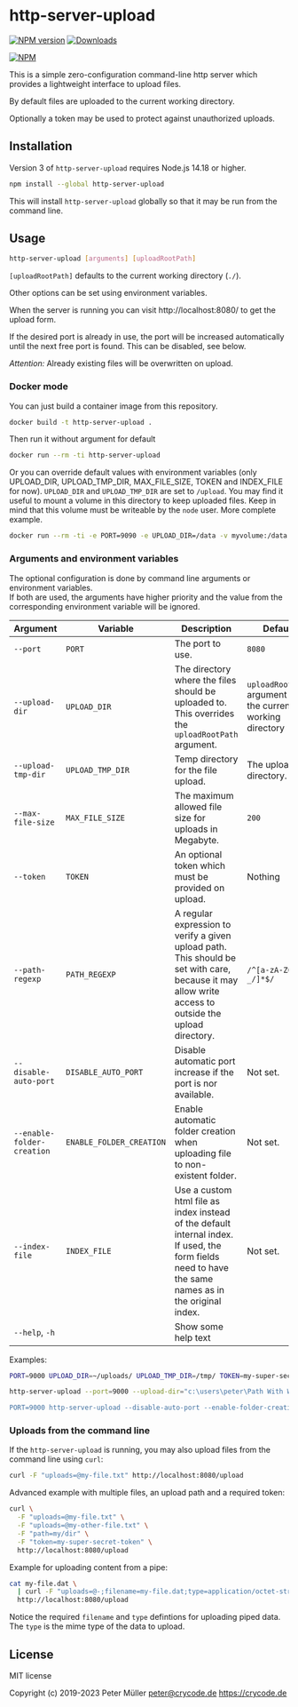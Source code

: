 # http-server-upload

[![NPM version](https://img.shields.io/npm/v/http-server-upload.svg)](https://www.npmjs.com/package/http-server-upload)
[![Downloads](https://img.shields.io/npm/dm/http-server-upload.svg)](https://www.npmjs.com/package/http-server-upload)

[![NPM](https://nodei.co/npm/http-server-upload.png?downloads=true)](https://nodei.co/npm/http-server-upload/)

This is a simple zero-configuration command-line http server which provides a lightweight interface to upload files.

By default files are uploaded to the current working directory.

Optionally a token may be used to protect against unauthorized uploads.

## Installation

Version 3 of `http-server-upload` requires Node.js 14.18 or higher.

```sh
npm install --global http-server-upload
```

This will install `http-server-upload` globally so that it may be run from the command line.

## Usage

```sh
http-server-upload [arguments] [uploadRootPath]
```

`[uploadRootPath]` defaults to the current working directory (`./`).

Other options can be set using environment variables.

When the server is running you can visit http://localhost:8080/ to get the upload form.

If the desired port is already in use, the port will be increased automatically
until the next free port is found. This can be disabled, see below.

*Attention:* Already existing files will be overwritten on upload.

### Docker mode

You can just build a container image from this repository.

```sh
docker build -t http-server-upload .
```

Then run it without argument for default

```sh
docker run --rm -ti http-server-upload
```

Or you can override default values with environment variables (only UPLOAD_DIR, UPLOAD_TMP_DIR, MAX_FILE_SIZE, TOKEN and INDEX_FILE for now).
`UPLOAD_DIR` and `UPLOAD_TMP_DIR` are set to `/upload`. You may find it useful to mount a volume in this directory to keep uploaded files. Keep 
in mind that this volume must be writeable by the `node` user. More complete example.

```sh
docker run --rm -ti -e PORT=9090 -e UPLOAD_DIR=/data -v myvolume:/data -p 80:9090 http-server-upload
```

### Arguments and environment variables

The optional configuration is done by command line arguments or environment variables.  
If both are used, the arguments have higher priority and the value from the
corresponding environment variable will be ignored.

| Argument | Variable | Description | Default |
|---|---|---|---|
| `--port` | `PORT` | The port to use. | `8080` |
| `--upload-dir` | `UPLOAD_DIR` | The directory where the files should be uploaded to. This overrides the `uploadRootPath` argument. | `uploadRootPath` argument or the current working directory |
| `--upload-tmp-dir` | `UPLOAD_TMP_DIR` | Temp directory for the file upload. | The upload directory. |
| `--max-file-size` | `MAX_FILE_SIZE` | The maximum allowed file size for uploads in Megabyte. | `200` |
| `--token` | `TOKEN` | An optional token which must be provided on upload. | Nothing |
| `--path-regexp` | `PATH_REGEXP` | A regular expression to verify a given upload path. This should be set with care, because it may allow write access to outside the upload directory. | `/^[a-zA-Z0-9-_/]*$/` |
| `--disable-auto-port` | `DISABLE_AUTO_PORT` | Disable automatic port increase if the port is nor available. | Not set. |
| `--enable-folder-creation` | `ENABLE_FOLDER_CREATION` | Enable automatic folder creation when uploading file to non-existent folder. | Not set. |
| `--index-file` | `INDEX_FILE` | Use a custom html file as index instead of the default internal index. If used, the form fields need to have the same names as in the original index. | Not set. |
| `--help`, `-h` | | Show some help text | |

Examples:

```sh
PORT=9000 UPLOAD_DIR=~/uploads/ UPLOAD_TMP_DIR=/tmp/ TOKEN=my-super-secret-token http-server-upload

http-server-upload --port=9000 --upload-dir="c:\users\peter\Path With Whitespaces\"

PORT=9000 http-server-upload --disable-auto-port --enable-folder-creation ./
```

### Uploads from the command line

If the `http-server-upload` is running, you may also upload files from the command line using `curl`:

```sh
curl -F "uploads=@my-file.txt" http://localhost:8080/upload
```

Advanced example with multiple files, an upload path and a required token:

```sh
curl \
  -F "uploads=@my-file.txt" \
  -F "uploads=@my-other-file.txt" \
  -F "path=my/dir" \
  -F "token=my-super-secret-token" \
  http://localhost:8080/upload
```

Example for uploading content from a pipe:

```sh
cat my-file.dat \
  | curl -F "uploads=@-;filename=my-file.dat;type=application/octet-stream" \
  http://localhost:8080/upload
```

Notice the required `filename` and `type` defintions for uploading piped data.  
The `type` is the mime type of the data to upload.

## License

MIT license

Copyright (c) 2019-2023 Peter Müller <peter@crycode.de> <https://crycode.de>
